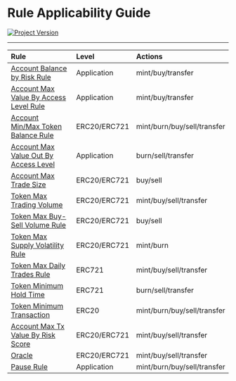 # Rule Applicability Guide
[![Project Version][version-image]][version-url]

---
| Rule | Level | Actions |
|:-|:-|:-| 
| [Account Balance by Risk Rule](./ACCOUNT-MAX-VALUE-BY-RISK.md) | Application | mint/buy/transfer |
| [Account Max Value By Access Level Rule](./ACCOUNT-MAX-VALUE-BY-ACCESS-LEVEL.md) | Application | mint/buy/transfer |
| [Account Min/Max Token Balance Rule](./ACCOUNT-MIN-MAX-TOKEN-BALANCE.md) | ERC20/ERC721 | mint/burn/buy/sell/transfer |
| [Account Max Value Out By Access Level](./ACCOUNT-MAX-VALUE-BY-ACCESS-LEVEL.md) | Application | burn/sell/transfer |
| [Account Max Trade Size](./ACCOUNT-MAX-TRADE-SIZE.md) | ERC20/ERC721 | buy/sell |
| [Token Max Trading Volume](./TOKEN-MAX-TRADING-VOLUME.md) | ERC20/ERC721 | mint/buy/sell/transfer |
| [Token Max Buy-Sell Volume Rule](./TOKEN-MAX-BUY-SELL-VOLUME.md) | ERC20/ERC721 | buy/sell |
| [Token Max Supply Volatility Rule](./TOKEN-MAX-SUPPLY-VOLATILITY.md) | ERC20/ERC721 | mint/burn |
| [Token Max Daily Trades Rule](./TOKEN-MAX-DAILY-TRADES.md) | ERC721 | mint/buy/sell/transfer |
| [Token Minimum Hold Time](./TOKEN-MIN-HOLD-TIME.md) | ERC721 | burn/sell/transfer | 
| [Token Minimum Transaction](./TOKEN-MIN-TRANSACTION-SIZE.md)| ERC20 | mint/burn/buy/sell/transfer |
| [Account Max Tx Value By Risk Score](./ACCOUNT-MAX-TX-VALUE-BY-RISK-SCORE.md)| ERC20/ERC721 | mint/buy/sell/transfer |
| [Oracle](./ACCOUNT-APPROVE-DENY-ORACLE.md) | ERC20/ERC721 | mint/buy/sell/transfer |
| [Pause Rule](./PAUSE-RULE.md) | Application | mint/burn/buy/sell/transfer |


<!-- These are the header links -->
[version-image]: https://img.shields.io/badge/Version-2.1.0-brightgreen?style=for-the-badge&logo=appveyor
[version-url]: https://github.com/thrackle-io/forte-rules-engine


